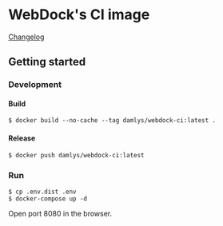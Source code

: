 WebDock's CI image
========================

[Changelog](CHANGELOG.md)

## Getting started

### Development

#### Build

```
$ docker build --no-cache --tag damlys/webdock-ci:latest .
```

#### Release

```
$ docker push damlys/webdock-ci:latest
```

### Run

```
$ cp .env.dist .env
$ docker-compose up -d
```

Open port 8080 in the browser.

